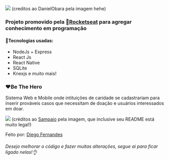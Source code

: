 

<img src="https://github.com/DanielObara/SemanaOmnistack11/blob/master/.github/logo.svg">
(creditos ao DanielObara pela imagem hehe)

### Projeto promovido pela :rocket:<a href="https://rocketseat.com.br/">Rocketseat</a> para agregar conhecimento em programação 

#### :rocket:Tecnologias usadas:
- NodeJs + Express
- React Js
- React Native
- SQLite 
- Knexjs e muito mais!

### :heart:Be The Hero
 Sistema Web e Mobile onde intituições de caridade se cadastrariam para inserir prováveis casos que necessitam de doação e usuários interessados em doar.
 
 
 <img src="https://github.com/apsampaio/semana-omnistack-11/blob/master/git/prev.png">
 (créditos ao <a href="https://github.com/apsampaio/semana-omnistack-11">Sampaio</a> pela imagem, que inclusive seu README está muito legal!)
 

Feito por: <a href="https://github.com/diego3g">Diego Fernandes</a>
 
 
###### Desejo melhorar o código e fazer muitas alterações, segue ai para ficar ligado nelas!:ok_hand:
